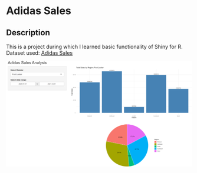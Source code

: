 # Adidas Sales

## Description
This is a project during which I learned basic functionality of Shiny for R. Dataset used: [Adidas Sales](https://www.kaggle.com/datasets/heemalichaudhari/adidas-sales-dataset)

<img src="/adidas_sales_R_app01.png">

